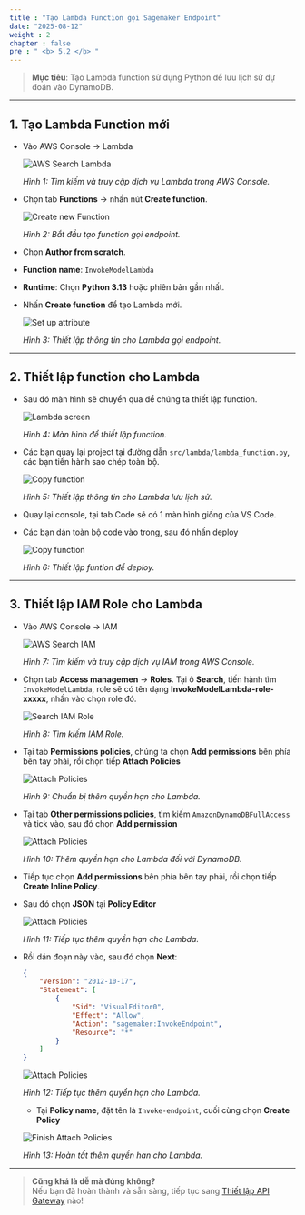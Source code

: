 ```yaml
---
title : "Tạo Lambda Function gọi Sagemaker Endpoint"
date: "2025-08-12"
weight : 2
chapter : false
pre : " <b> 5.2 </b> "
---
```


> **Mục tiêu**: Tạo Lambda function sử dụng Python để lưu lịch sử dự đoán vào DynamoDB.

---

## 1. Tạo Lambda Function mới

- Vào AWS Console → Lambda

    ![AWS Search Lambda](/Workshop/images/5.lambda-api-setup/5.2.create-lambda-call-sagemaker/create-lambda-call-sagemaker-1.png)  

    *Hình 1: Tìm kiếm và truy cập dịch vụ Lambda trong AWS Console.*

- Chọn tab **Functions** → nhấn nút **Create function**.  

    ![Create new Function](/Workshop/images/5.lambda-api-setup/5.2.create-lambda-call-sagemaker/create-lambda-call-sagemaker-2.png)    

    *Hình 2: Bắt đầu tạo function gọi endpoint.*

- Chọn **Author from scratch**.  
- **Function name**: `InvokeModelLambda`  
- **Runtime**: Chọn **Python 3.13** hoặc phiên bản gần nhất.  
- Nhấn **Create function** để tạo Lambda mới.

    ![Set up attribute](/Workshop/images/5.lambda-api-setup/5.2.create-lambda-call-sagemaker/create-lambda-call-sagemaker-3.png)  

    *Hình 3: Thiết lập thông tin cho Lambda gọi endpoint.*

---

## 2. Thiết lập function cho Lambda

- Sau đó màn hình sẽ chuyển qua để chúng ta thiết lập function.

    ![Lambda screen](/Workshop/images/5.lambda-api-setup/5.2.create-lambda-call-sagemaker/create-lambda-call-sagemaker-4.png)  

    *Hình 4: Màn hình để thiết lập function.*

- Các bạn quay lại project tại đường dẫn `src/lambda/lambda_function.py`, các bạn tiến hành sao chép toàn bộ.

    ![Copy function](/Workshop/images/5.lambda-api-setup/5.2.create-lambda-call-sagemaker/create-lambda-call-sagemaker-5.png)  

    *Hình 5: Thiết lập thông tin cho Lambda lưu lịch sử.*

- Quay lại console, tại tab Code sẽ có 1 màn hình giống của VS Code.
- Các bạn dán toàn bộ code vào trong, sau đó nhấn deploy

    ![Copy function](/Workshop/images/5.lambda-api-setup/5.2.create-lambda-call-sagemaker/create-lambda-call-sagemaker-6.png)  

    *Hình 6: Thiết lập funtion để deploy.*

---

## 3. Thiết lập IAM Role cho Lambda

- Vào AWS Console → IAM

    ![AWS Search IAM](/Workshop/images/5.lambda-api-setup/5.2.create-lambda-call-sagemaker/create-lambda-call-sagemaker-7.png)  

    *Hình 7: Tìm kiếm và truy cập dịch vụ IAM trong AWS Console.*

- Chọn tab **Access managemen** → **Roles**. Tại ô **Search**, tiến hành tìm `InvokeModelLambda`, role sẽ có tên dạng **InvokeModelLambda-role-xxxxx**, nhấn vào chọn role đó.

    ![Search IAM Role](/Workshop/images/5.lambda-api-setup/5.2.create-lambda-call-sagemaker/create-lambda-call-sagemaker-8.png)  

    *Hình 8: Tìm kiếm IAM Role.*

- Tại tab **Permissions policies**, chúng ta chọn **Add permissions** bên phía bên tay phải, rồi chọn tiếp **Attach Policies**

    ![Attach Policies](/Workshop/images/5.lambda-api-setup/5.2.create-lambda-call-sagemaker/create-lambda-call-sagemaker-9.png)  

    *Hình 9: Chuẩn bị thêm quyền hạn cho Lambda.*
 
- Tại tab **Other permissions policies**, tìm kiếm `AmazonDynamoDBFullAccess` và tick vào, sau đó chọn **Add permission**

    ![Attach Policies](/Workshop/images/5.lambda-api-setup/5.2.create-lambda-call-sagemaker/create-lambda-call-sagemaker-10.png)  

    *Hình 10: Thêm quyền hạn cho Lambda đối với DynamoDB.*

- Tiếp tục chọn **Add permissions** bên phía bên tay phải, rồi chọn tiếp **Create Inline Policy**.
- Sau đó chọn **JSON** tại **Policy Editor**

    ![Attach Policies](/Workshop/images/5.lambda-api-setup/5.2.create-lambda-call-sagemaker/create-lambda-call-sagemaker-11.png)  

    *Hình 11: Tiếp tục thêm quyền hạn cho Lambda.*

- Rồi dán đoạn này vào, sau đó chọn **Next**:

    ```json
    {
        "Version": "2012-10-17",
        "Statement": [
            {
                "Sid": "VisualEditor0",
                "Effect": "Allow",
                "Action": "sagemaker:InvokeEndpoint",
                "Resource": "*"
            }
        ]
    }
    ```

    ![Attach Policies](/Workshop/images/5.lambda-api-setup/5.2.create-lambda-call-sagemaker/create-lambda-call-sagemaker-12.png)  

    *Hình 12: Tiếp tục thêm quyền hạn cho Lambda.*

    - Tại **Policy name**, đặt tên là `Invoke-endpoint`, cuối cùng chọn **Create Policy**

    ![Finish Attach Policies](/Workshop/images/5.lambda-api-setup/5.2.create-lambda-call-sagemaker/create-lambda-call-sagemaker-12.png)  

    *Hình 13: Hoàn tất thêm quyền hạn cho Lambda.*
    
---

> **Cũng khá là dễ mà đúng không?**  
> Nếu bạn đã hoàn thành và sẵn sàng, tiếp tục sang [Thiết lập API Gateway](/5-lambda-api-setup/5.3-create-api-gateway) nào!